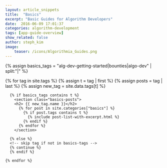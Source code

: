 ```yaml
---
layout: article_snippets
title:  "Basics"
excerpt: "Basic Guides for Algorithm Developers"
date:  2016-06-09 17:01:37
categories: algorithm-development
tags: [app-guide-overview]
show_related: false
author: steph_kim
image:
    teaser: /icons/Algorithmia_Guides.png
---
```


<!-- create array of 'basics' tags -->
{% assign basics_tags = "alg-dev-getting-started|bounties|algo-dev" | split:"|" %}

<div id="basics-index">

  <section class="row">
    {% for tag in site.tags %}
      {% assign t = tag | first %}
      {% assign posts = tag | last %}
      <!-- Pulls from data/tags.yml to allow for data defined name attr -->
      {% assign new_tag = site.data.tags[t] %}

      {% if basics_tags contains t %}
        <section class="basics-posts">
        <h2> {{ new_tag.name }}</h2>
          {% for post in site.categories["basics"] %}
            {% if post.tags contains t %}
              {% include post-list-with-excerpt.html %}
            {% endif %}
          {% endfor %}
        </section>

      {% else %}
      <!-- skip tag if not in basics-tags -->
      {% continue %}
      {% endif %}

    {% endfor %}
  </section>
</div>
